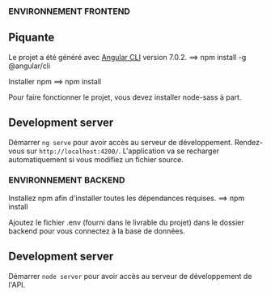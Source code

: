 ### ENVIRONNEMENT FRONTEND ###

  ## Piquante

  Le projet a été généré avec [Angular CLI](https://github.com/angular/angular-cli) version 7.0.2.
  ==> npm install -g @angular/cli

  Installer npm
  ==> npm install

  Pour faire fonctionner le projet, vous devez installer node-sass à part.

  ## Development server

  Démarrer `ng serve` pour avoir accès au serveur de développement. Rendez-vous sur `http://localhost:4200/`. L'application va se recharger automatiquement si vous modifiez un fichier source.

### ENVIRONNEMENT BACKEND ###

  Installez npm afin d'installer toutes les dépendances requises.
  ==> npm install

  Ajoutez le fichier .env (fourni dans le livrable du projet) dans le dossier backend pour vous connectez à la base de données.

  ## Development server

  Démarrer `node server` pour avoir accès au serveur de développement de l'API.

